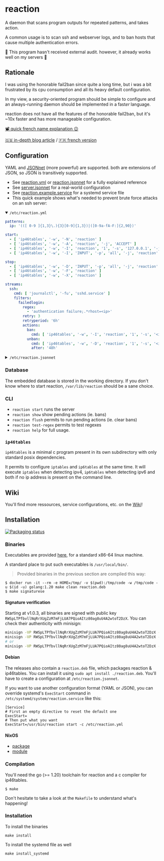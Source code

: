 # reaction

A daemon that scans program outputs for repeated patterns, and takes action.

A common usage is to scan ssh and webserver logs, and to ban hosts that cause multiple authentication errors.

🚧 This program hasn't received external audit. however, it already works well on my servers 🚧

## Rationale

I was using the honorable fail2ban since quite a long time, but i was a bit frustrated by its cpu consumption
and all its heavy default configuration.

In my view, a security-oriented program should be simple to configure
and an always-running daemon should be implemented in a fast*er* language.

reaction does not have all the features of the honorable fail2ban, but it's ~10x faster and has more manageable configuration.

[📽️ quick french name explanation 😉](https://u.ppom.me/reaction.webm)

[🇬🇧 in-depth blog article](https://blog.ppom.me/en-reaction)
/ [🇫🇷 french version](https://blog.ppom.me/fr-reaction)

## Configuration

YAML and [JSONnet](https://jsonnet.org/) (more powerful) are supported.
both are extensions of JSON, so JSON is transitively supported.

- See [reaction.yml](./app/example.yml) or [reaction.jsonnet](./config/example.jsonnet) for a fully explained reference
- See [server.jsonnet](./config/server.jsonnet) for a real-world configuration
- See [reaction.example.service](./config/reaction.example.service) for a systemd service file
- This quick example shows what's needed to prevent brute force attacks on an ssh server:

<details open>

<summary><code>/etc/reaction.yml</code></summary>

```yaml
patterns:
  ip: '(([ 0-9 ]{1,3}\.){3}[0-9]{1,3})|([0-9a-fA-F:]{2,90})'

start:
  - [ 'ip46tables', '-w', '-N', 'reaction' ]
  - [ 'ip46tables', '-w', '-A', 'reaction', '-j', 'ACCEPT' ]
  - [ 'ip46tables', '-w', '-I', 'reaction', '1', '-s', '127.0.0.1', '-j', 'ACCEPT' ]
  - [ 'ip46tables', '-w', '-I', 'INPUT', '-p', 'all', '-j', 'reaction' ]

stop:
  - [ 'ip46tables', '-w', '-D', 'INPUT', '-p', 'all', '-j', 'reaction' ]
  - [ 'ip46tables', '-w', '-F', 'reaction' ]
  - [ 'ip46tables', '-w', '-X', 'reaction' ]

streams:
  ssh:
    cmd: [ 'journalctl', '-fu', 'sshd.service' ]
    filters:
      failedlogin:
        regex:
          - 'authentication failure;.*rhost=<ip>'
        retry: 3
        retryperiod: '6h'
        actions:
          ban:
            cmd: [ 'ip46tables', '-w', '-I', 'reaction', '1', '-s', '<ip>', '-j', 'block' ]
          unban:
            cmd: [ 'ip46tables', '-w', '-D', 'reaction', '1', '-s', '<ip>', '-j', 'block' ]
            after: '48h'
```

</details>

<details>

<summary><code>/etc/reaction.jsonnet</code></summary>

```jsonnet
local iptables(args) = [ 'ip46tables', '-w' ] + args;
local banFor(time) = {
  ban: {
    cmd: iptables(['-A', 'reaction', '-s', '<ip>', '-j', 'reaction-log-refuse']),
  },
  unban: {
    after: time,
    cmd: iptables(['-D', 'reaction', '-s', '<ip>', '-j', 'reaction-log-refuse']),
  },
};
{
  patterns: {
    ip: {
      regex: @'(?:(?:[ 0-9 ]{1,3}\.){3}[0-9]{1,3})|(?:[0-9a-fA-F:]{2,90})',
    },
  },
  start: [
    iptables([ '-N', 'reaction' ]),
    iptables([ '-A', 'reaction', '-j', 'ACCEPT' ]),
    iptables([ '-I', 'reaction', '1', '-s', '127.0.0.1', '-j', 'ACCEPT' ]),
    iptables([ '-I', 'INPUT', '-p', 'all', '-j', 'reaction' ]),
  ],
  stop: [
    iptables([ '-D', 'INPUT', '-p', 'all', '-j', 'reaction' ]),
    iptables([ '-F', 'reaction' ]),
    iptables([ '-X', 'reaction' ]),
  ],
  streams: {
    ssh: {
      cmd: [ 'journalctl', '-fu', 'sshd.service' ],
      filters: {
        failedlogin: {
          regex: [ @'authentication failure;.*rhost=<ip>' ],
          retry: 3,
          retryperiod: '6h',
          actions: banFor('48h'),
        },
      },
    },
  },
}
```

</details>


### Database

The embedded database is stored in the working directory.
If you don't know where to start reaction, `/var/lib/reaction` should be a sane choice.

### CLI

- `reaction start` runs the server
- `reaction show` show pending actions (ie. bans)
- `reaction flush` permits to run pending actions (ie. clear bans)
- `reaction test-regex` permits to test regexes
- `reaction help` for full usage.

### `ip46tables`

`ip46tables` is a minimal c program present in its own subdirectory with only standard posix dependencies.

It permits to configure `iptables` and `ip6tables` at the same time.
It will execute `iptables` when detecting ipv4, `ip6tables` when detecting ipv6 and both if no ip address is present on the command line.

## Wiki

You'll find more ressources, service configurations, etc. on the [Wiki](https://framagit.org/ppom/reaction-wiki)!

## Installation

[![Packaging status](https://repology.org/badge/vertical-allrepos/reaction-fail2ban.svg)](https://repology.org/project/reaction-fail2ban/versions)

### Binaries

Executables are provided [here](https://framagit.org/ppom/reaction/-/releases/), for a standard x86-64 linux machine.

A standard place to put such executables is `/usr/local/bin/`.

> Provided binaries in the previous section are compiled this way:
```shell
$ docker run -it --rm -e HOME=/tmp/ -v $(pwd):/tmp/code -w /tmp/code -u $(id -u) golang:1.20 make clean reaction.deb
$ make signaturese
```
#### Signature verification

Starting at v1.0.3, all binaries are signed with public key `RWSpLTPfbvllNqRrXUgZzM7mFjLUA7PQioAItz80ag8uU4A2wtoT2DzX`. You can check their authenticity with minisign:
```bash
minisign -VP RWSpLTPfbvllNqRrXUgZzM7mFjLUA7PQioAItz80ag8uU4A2wtoT2DzX -m ip46tables
minisign -VP RWSpLTPfbvllNqRrXUgZzM7mFjLUA7PQioAItz80ag8uU4A2wtoT2DzX -m reaction
# or
minisign -VP RWSpLTPfbvllNqRrXUgZzM7mFjLUA7PQioAItz80ag8uU4A2wtoT2DzX -m reaction.deb
```

#### Debian

The releases also contain a `reaction.deb` file, which packages reaction & ip46tables.
You can install it using `sudo apt install ./reaction.deb`.
You'll have to create a configuration at `/etc/reaction.jsonnet`.

If you want to use another configuration format (YAML or JSON), you can override systemd's `ExecStart` command in `/etc/systemd/system/reaction.service` like this:
```systemd
[Service]
# First an empty directive to reset the default one
ExecStart=
# Then put what you want
ExecStart=/usr/bin/reaction start -c /etc/reaction.yml
```

#### NixOS

- [ package ](https://framagit.org/ppom/nixos/-/blob/main/pkgs/reaction/default.nix)
- [ module ](https://framagit.org/ppom/nixos/-/blob/main/modules/common/reaction.nix)

### Compilation

You'll need the go (>= 1.20) toolchain for reaction and a c compiler for ip46tables.
```shell
$ make
```
Don't hesitate to take a look at the `Makefile` to understand what's happening!

### Installation

To install the binaries
```shell
make install
```

To install the systemd file as well
```shell
make install_systemd
```

